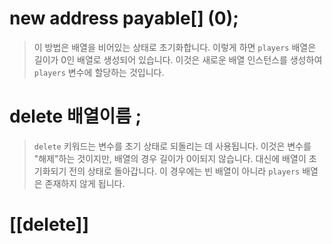 
# new address payable[] (0);

>이 방법은 배열을 비어있는 상태로 초기화합니다. 이렇게 하면 `players` 배열은 길이가 0인 배열로 생성되어 있습니다. 이것은 새로운 배열 인스턴스를 생성하여 `players` 변수에 할당하는 것입니다.

# delete 배열이름 ;

> `delete` 키워드는 변수를 초기 상태로 되돌리는 데 사용됩니다. 이것은 변수를 "해제"하는 것이지만, 배열의 경우 길이가 0이되지 않습니다. 대신에 배열이 초기화되기 전의 상태로 돌아갑니다. 이 경우에는 빈 배열이 아니라 `players` 배열은 존재하지 않게 됩니다.

# [[delete]]